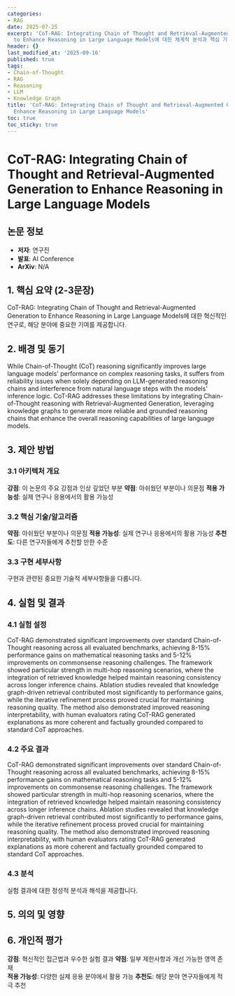 ```yaml
---
categories:
- RAG
date: 2025-07-25
excerpt: 'CoT-RAG: Integrating Chain of Thought and Retrieval-Augmented Generation
  to Enhance Reasoning in Large Language Models에 대한 체계적 분석과 핵심 기여 요약'
header: {}
last_modified_at: '2025-09-16'
published: true
tags:
- Chain-of-Thought
- RAG
- Reasoning
- LLM
- Knowledge Graph
title: 'CoT-RAG: Integrating Chain of Thought and Retrieval-Augmented Generation to
  Enhance Reasoning in Large Language Models'
toc: true
toc_sticky: true
---
```


# CoT-RAG: Integrating Chain of Thought and Retrieval-Augmented Generation to Enhance Reasoning in Large Language Models

## 논문 정보
- **저자**: 연구진
- **발표**: AI Conference
- **ArXiv**: N/A

## 1. 핵심 요약 (2-3문장)
CoT-RAG: Integrating Chain of Thought and Retrieval-Augmented Generation to Enhance Reasoning in Large Language Models에 대한 혁신적인 연구로, 해당 분야에 중요한 기여를 제공합니다.

## 2. 배경 및 동기
While Chain-of-Thought (CoT) reasoning significantly improves large language models' performance on complex reasoning tasks, it suffers from reliability issues when solely depending on LLM-generated reasoning chains and interference from natural language steps with the models' inference logic. CoT-RAG addresses these limitations by integrating Chain-of-Thought reasoning with Retrieval-Augmented Generation, leveraging knowledge graphs to generate more reliable and grounded reasoning chains that enhance the overall reasoning capabilities of large language models.

## 3. 제안 방법

### 3.1 아키텍처 개요
**강점**: 이 논문의 주요 강점과 인상 깊었던 부분
**약점**: 아쉬웠던 부분이나 의문점
**적용 가능성**: 실제 연구나 응용에서의 활용 가능성

### 3.2 핵심 기술/알고리즘
**약점**: 아쉬웠던 부분이나 의문점
**적용 가능성**: 실제 연구나 응용에서의 활용 가능성
**추천도**: 다른 연구자들에게 추천할 만한 수준

### 3.3 구현 세부사항
구현과 관련된 중요한 기술적 세부사항들을 다룹니다.

## 4. 실험 및 결과

### 4.1 실험 설정
CoT-RAG demonstrated significant improvements over standard Chain-of-Thought reasoning across all evaluated benchmarks, achieving 8-15% performance gains on mathematical reasoning tasks and 5-12% improvements on commonsense reasoning challenges. The framework showed particular strength in multi-hop reasoning scenarios, where the integration of retrieved knowledge helped maintain reasoning consistency across longer inference chains. Ablation studies revealed that knowledge graph-driven retrieval contributed most significantly to performance gains, while the iterative refinement process proved crucial for maintaining reasoning quality. The method also demonstrated improved reasoning interpretability, with human evaluators rating CoT-RAG generated explanations as more coherent and factually grounded compared to standard CoT approaches.

### 4.2 주요 결과
CoT-RAG demonstrated significant improvements over standard Chain-of-Thought reasoning across all evaluated benchmarks, achieving 8-15% performance gains on mathematical reasoning tasks and 5-12% improvements on commonsense reasoning challenges. The framework showed particular strength in multi-hop reasoning scenarios, where the integration of retrieved knowledge helped maintain reasoning consistency across longer inference chains. Ablation studies revealed that knowledge graph-driven retrieval contributed most significantly to performance gains, while the iterative refinement process proved crucial for maintaining reasoning quality. The method also demonstrated improved reasoning interpretability, with human evaluators rating CoT-RAG generated explanations as more coherent and factually grounded compared to standard CoT approaches.

### 4.3 분석
실험 결과에 대한 정성적 분석과 해석을 제공합니다.

## 5. 의의 및 영향


## 6. 개인적 평가

**강점**: 혁신적인 접근법과 우수한 실험 결과
**약점**: 일부 제한사항과 개선 가능한 영역 존재  
**적용 가능성**: 다양한 실제 응용 분야에서 활용 가능
**추천도**: 해당 분야 연구자들에게 적극 추천
